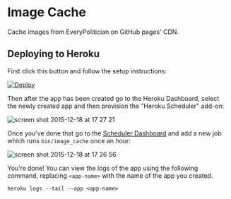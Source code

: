 # Image Cache

Cache images from EveryPolitician on GitHub pages' CDN.

## Deploying to Heroku

First click this button and follow the setup instructions:

[![Deploy](https://www.herokucdn.com/deploy/button.svg)](https://heroku.com/deploy)

Then after the app has been created go to the Heroku Dashboard, select the newly created app and then provision the "Heroku Scheduler" add-on:

![screen shot 2015-12-18 at 17 27 21](https://cloud.githubusercontent.com/assets/22996/11902883/d946ce1e-a5ac-11e5-8798-15e5fa55ce77.png)

Once you've done that go to the [Scheduler Dashboard](https://scheduler.heroku.com/dashboard) and add a new job which runs `bin/image_cache` once an hour:

![screen shot 2015-12-18 at 17 26 56](https://cloud.githubusercontent.com/assets/22996/11902889/e574a080-a5ac-11e5-92b4-2f17fbb50c6c.png)

You’re done! You can view the logs of the app using the following command, replacing `<app-name>` with the name of the app you created.

    heroku logs --tail --app <app-name>
